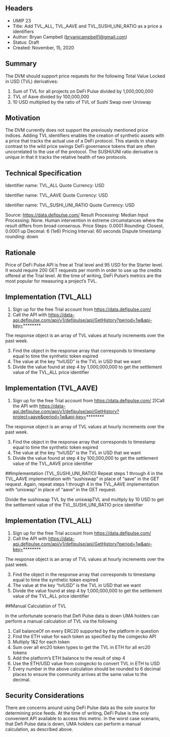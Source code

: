 ## Headers
 - UMIP 23
 - Title: Add TVL_ALL, TVL_AAVE and TVL_SUSHI_UNI_RATIO as a price a identifiers
 - Author:  Bryan Campbell (bryanjcampbell1@gmail.com)
 - Status: Draft
 - Created: November, 15, 2020


## Summary
The DVM should support price requests for the following Total Value Locked in USD (TVL) derivatives:

1) Sum of TVL for all projects on DeFi Pulse divided by 1,000,000,000
2) TVL of Aave divided by 100,000,000
3) 10 USD multiplied by the ratio of TVL of Sushi Swap over Uniswap



## Motivation

The DVM currently does not support the previously mentioned price indices.
Adding TVL identifiers enables the creation of synthetic assets with a price that tracks the actual use of a DeFi protocol.  This stands in sharp contrast to the wild price swings DeFi governance tokens that are often uncorrelated to the use of the protocol.
The SUSHI/UNI ratio derivative is unique in that it tracks the relative health of two protocols.  


## Technical Specification

Identifier name: TVL_ALL
Quote Currency: USD

Identifier name: TVL_AAVE
Quote Currency: USD

Identifier name: TVL_SUSHI_UNI_RATIO
Quote Currency: USD

Source: https://data.defipulse.com/
Result Processing: Median
Input Processing: None. Human intervention in extreme circumstances where the result differs from broad consensus.
Price Steps: 0.0001 
Rounding: Closest, 0.0001 up
Decimal: 6 (1e6)
Pricing Interval: 60 seconds
Dispute timestamp rounding: down 
  

## Rationale

Price of DeFi Pulse API is free at Trial level and 95 USD for the Starter level.
It would require 200 GET requests per month in order to use up the credits offered at the Trial level.
At the time of writing, DeFi Pulse’s metrics are the most popular for measuring a project’s TVL. 

## Implementation (TVL_ALL)

1) Sign up for the free Trial account from https://data.defipulse.com/
2) Call the API with https://data-api.defipulse.com/api/v1/defipulse/api/GetHistory?period=1w&api-key=********

The response object is an array of TVL values at hourly increments over the past week.

3) Find the object in the response array that corresponds to timestamp equal to time the synthetic token expired
4) The value at the key “tvlUSD” is the TVL in USD that we want
5) Divide the value found at step 4 by 1,000,000,000 to get the settlement value of the TVL_ALL price identifier

## Implementation (TVL_AAVE)
1) Sign up for the free Trial account from https://data.defipulse.com/
2)Call the API with https://data-api.defipulse.com/api/v1/defipulse/api/GetHistory?project=aave&period=1w&api-key=********

The response object is an array of TVL values at hourly increments over the past week.

3) Find the object in the response array that corresponds to timestamp equal to time the synthetic token expired
4) The value at the key “tvlUSD” is the TVL in USD that we want
5) Divide the value found at step 4 by 100,000,000 to get the settlement value of the TVL_AAVE price identifier

##Implementation (TVL_SUSHI_UNI_RATIO)
Repeat steps 1 through 4 in the TVL_AAVE implementation with “sushiswap” in place of “aave” in the GET request. Again, repeat steps 1 through 4 in the TVL_AAVE implementation with “uniswap” in place of “aave” in the GET request. 
 
Divide the sushiswap TVL by the uniswapTVL and multiply by 10 USD to get the settlement value of the TVL_SUSHI_UNI_RATIO price identifier

## Implementation (TVL_ALL)

1) Sign up for the free Trial account from https://data.defipulse.com/
2) Call the API with https://data-api.defipulse.com/api/v1/defipulse/api/GetHistory?period=1w&api-key=********

The response object is an array of TVL values at hourly increments over the past week.

3) Find the object in the response array that corresponds to timestamp equal to time the synthetic token expired
4) The value at the key “tvlUSD” is the TVL in USD that we want
5) Divide the value found at step 4 by 1,000,000,000 to get the settlement value of the TVL_ALL price identifier

##Manual Calculation of TVL 

In the unfortunate scenario that Defi Pulse data is down UMA holders can perform a manual calculation of TVL via the following

1) Call balanceOf on every ERC20 supported by the platform in question
2) Find the ETH value for each token as specified by the coingecko API
3) Multiply 1&2 for each token
4) Sum over all erc20 token types to get the TVL in ETH for all erc20 tokens
5) Add the platform’s ETH balance to the result of step 4
6) Use the ETH/USD value from coingecko to convert TVL in ETH to USD 
7) Every number in the above calculation should be rounded to 6 decimal places to ensure the community arrives at the same value to the decimal. 


## Security Considerations

There are concerns around using DeFi Pulse data as the sole source for determining price feeds.  At the time of writing, DeFi Pulse is the only convenient API available to access this metric.  In the worst case scenario, that Defi Pulse data is down, UMA holders can perform a manual calculation, as described above.


